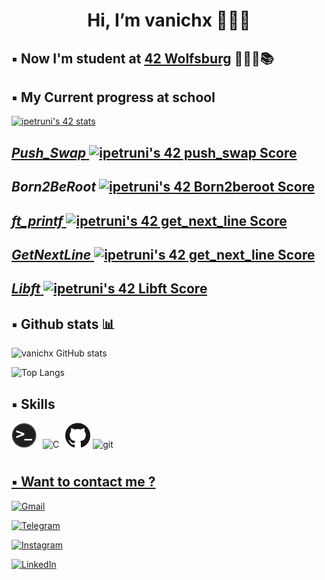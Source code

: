 <h1 align="center"> Hi, I’m vanichx 🙋🏻‍♂️ </h1>

## ▪️ Now I'm student at [42 Wolfsburg](https://42wolfsburg.de) 👨🏻‍💻📚 

## ▪️ My Current progress at school
[![ipetruni's 42 stats](https://badge42.vercel.app/api/v2/clj2opons005908kudaf7keqs/stats?cursusId=21&coalitionId=355)](https://github.com/JaeSeoKim/badge42)

## <a href='https://github.com/vanichx/Push_Swap' target="Push_Swap">*Push_Swap*    </a></a>[![ipetruni's 42 push_swap Score](https://badge42.vercel.app/api/v2/clj2opons005908kudaf7keqs/project/3124422)](https://github.com/JaeSeoKim/badge42)
## <a  target="Born2BeRoot">*Born2BeRoot*    </a></a>[![ipetruni's 42 Born2beroot Score](https://badge42.vercel.app/api/v2/clj2opons005908kudaf7keqs/project/3116303)](https://github.com/JaeSeoKim/badge42)
## <a href='https://github.com/vanichx/ft_printf' target="ft_printf">*ft_printf*    </a></a>[![ipetruni's 42 get_next_line Score](https://badge42.vercel.app/api/v2/clj2opons005908kudaf7keqs/project/3105814)](https://github.com/JaeSeoKim/badge42)
## <a href='https://github.com/vanichx/GetNextLine' target="GetNextLine">*GetNextLine*    </a></a>[![ipetruni's 42 get_next_line Score](https://badge42.vercel.app/api/v2/clj2opons005908kudaf7keqs/project/3105814)](https://github.com/JaeSeoKim/badge42)
## <a href='https://github.com/vanichx/Libft' target="Libft">*Libft*    </a></a>[![ipetruni's 42 Libft Score](https://badge42.vercel.app/api/v2/clj2opons005908kudaf7keqs/project/3092959)](https://github.com/JaeSeoKim/badge42)

## ▪️ Github stats 📊

![vanichx GitHub stats](https://github-readme-stats.vercel.app/api?username=vanichx&show_icons=true&theme=github_dark)

![Top Langs](https://github-readme-stats.vercel.app/api/top-langs/?username=vanichx&layout=compact&theme=github_dark)

## ▪️ Skills
<img src="https://raw.githubusercontent.com/github/explore/80688e429a7d4ef2fca1e82350fe8e3517d3494d/topics/terminal/terminal.png" alt="git" width="40" height="40"/><img style="margin: 10px" src="https://profilinator.rishav.dev/skills-assets/c-original.svg" alt="C" height="40" /><img src="https://raw.githubusercontent.com/github/explore/78df643247d429f6cc873026c0622819ad797942/topics/github/github.png" alt="<GitHub" width="40" height="40"/> <img src="https://www.vectorlogo.zone/logos/git-scm/git-scm-icon.svg" alt="git" width="40" height="40"/> <a href="https://www.photoshop.com/en" target="_blank" rel="noreferrer">

## ▪️ Want to contact me ? 

<a href='mailto:vanyapetrunin88@gmail.com' target="_blank"><img alt='Gmail' src='https://img.shields.io/badge/Gmail-D14836?style=for-the-badge&logo=gmail&logoColor=white'/></a>
</a>

<a href='https://t.me/vanichx' target="_blank"><img alt='Telegram' src='https://img.shields.io/badge/Telegram-2CA5E0?style=for-the-badge&logo=telegram&logoColor=white'/></a>
</a>

<a href='https://www.instagram.com/xvanichx/?hl=en' target="_blank"><img alt='Instagram' src='https://img.shields.io/badge/Instagram-E4405F?style=for-the-badge&logo=instagram&logoColor=white'/></a>
</a>

<a href='https://www.linkedin.com/mwlite/in/ivan-petrunin-574425195' target="_blank"><img alt='LinkedIn' src='https://img.shields.io/badge/LinkedIn-0077B5?style=for-the-badge&logo=linkedin&logoColor=white'/></a>
</a>

